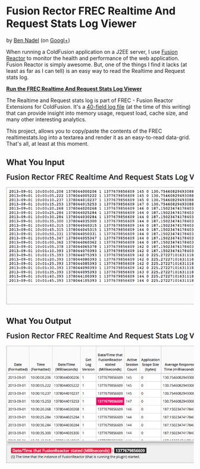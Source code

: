 
# Fusion Rector FREC Realtime And Request Stats Log Viewer

by [Ben Nadel][1] (on [Googl+][2])

When running a ColdFusion application on a J2EE server, I use 
[Fusion Reactor][3] to monitor the health and performance of the web 
application. Fusion Reactor is simply awesome. But, one of the things I find
it lacks (at least as far as I can tell) is an easy way to read the Realtime 
and Request stats log.

**[Run the FREC Realtime And Request Stats Log Viewer][5]**

The Realtime and Request stats log is part of FREC - Fusion Reactor Extensions
for ColdFusion. It's a [40-field log file][4] (at the time of this writing) 
that can provide insight into memory usage, request load, cache size, and many
other interesting analytics.

This project, allows you to copy/paste the contents of the FREC 
realtimestats.log into a textarea and render it as an easy-to-read data-grid.
That's all, at least at this moment.

## What You Input

![Realtimestats.log input][6]

## What You Output

![Realtimestats.log output][7]

[1]: http://www.bennadel.com
[2]: https://plus.google.com/108976367067760160494?rel=author
[3]: http://www.fusion-reactor.com
[4]: http://docs.intergral.com/pages/viewpage.action?pageId=27656428
[5]: http://bennadel.github.io/FREC-Log-Viewer/app/index.htm
[6]: ./screenshots/input.png?raw=true
[7]: ./screenshots/output.png?raw=true